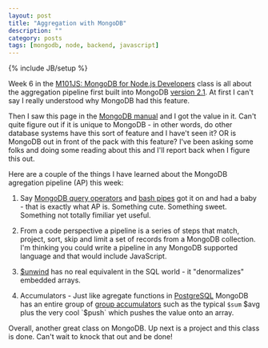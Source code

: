 ```yaml
---
layout: post
title: "Aggregation with MongoDB"
description: ""
category: posts
tags: [mongodb, node, backend, javascript]
---
```

{% include JB/setup %}

Week 6 in the [M101JS: MongoDB for Node.js Developers](https://university.mongodb.com/courses/M101JS/about) class is all about the aggregation pipeline first built into MongoDB [version 2.1](http://blog.mongodb.org/post/16015854270/operations-in-the-new-aggregation-framework). At first I can't say I really understood why MongoDB had this feature.

Then I saw this page in the [MongoDB manual](https://docs.mongodb.org/manual/) and I got the value in it. Can't quite figure out if it is unique to MongoDB - in other words, do other database systems have this sort of feature and I have't seen it? OR is MongoDB out in front of the pack with this feature? I've been asking some folks and doing some reading about this and I'll report back when I figure this out. 

Here are a couple of the things I have learned about the MongoDB agregation pipeline (AP) this week:

1. Say [MongoDB query operators](https://docs.mongodb.org/manual/reference/operator/query/) and [bash pipes](http://www.gnu.org/software/bash/manual/html_node/Pipelines.html) got it on and had a baby - that is exactly what AP is. Something cute. Something sweet. Something not totally fimiliar yet useful.

2. From a code perspective a pipeline is a series of steps that match, project, sort, skip and limit a set of records from a MongoDB collection. I'm thinking you could write a pipeline in any MongoDB supported language and that would include JavaScript. 

3. [$unwind](https://docs.mongodb.org/manual/reference/operator/aggregation/unwind/) has no real equivalent in the SQL world - it "denormalizes" embedded arrays.

4. Accumulators - Just like agregate functions in [PostgreSQL](http://www.postgresql.org/docs/9.5/static/functions-aggregate.html) MongoDB has an entire group of [group accumulators](https://docs.mongodb.org/manual/reference/operator/aggregation-group/) such as the typical <code>$sum</code> $avg plus the very cool `$push` which pushes the value onto an array.

Overall, another great class on MongoDB. Up next is a project and this class is done. Can't wait to knock that out and be done!




